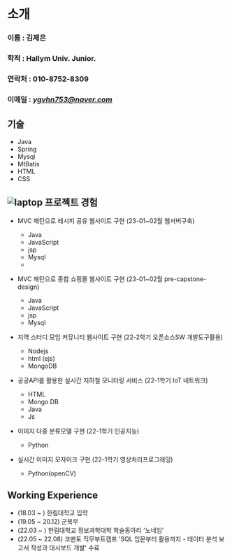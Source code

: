 # 소개

### 이름 : 김제은
### 학적 : Hallym Univ. Junior.
### 연락처 : 010-8752-8309
### 이메일 : *ygvhn753@naver.com*

## 기술
 - Java
 - Spring
 - Mysql
 - MtBatis
 - HTML
 - CSS
   

## ![laptop](https://github.com/jeeunKim/jeeunKim/assets/115774268/5fc48655-0884-416b-a312-9338ccfcc78c) 프로젝트 경험 
 
 - MVC 패턴으로 레시피 공유 웹사이트 구현 (23-01~02월 웹서버구축)
    - Java
    - JavaScript
    - jsp
    - Mysql
    - 
 - MVC 패턴으로 종합 쇼핑몰 웹사이트 구현 (23-01~02월 pre-capstone-design)
    - Java
    - JavaScript
    - jsp
    - Mysql 
     
 - 지역 스터디 모임 커뮤니티 웹사이트 구현 (22-2학기 오픈소스SW 개발도구활용)
    - Nodejs
    - html (ejs)
    - MongoDB
    
 - 공공API를 활용한 실시간 지하철 모니터링 서비스 (22-1학기 IoT 네트워크)
    - HTML
    - Mongo DB
    - Java
    - Js
    
 - 이미지 다중 분류모델 구현 (22-1학기 인공지능)
    - Python

- 실시간 이미지 모자이크 구현 (22-1학기 영상처리프로그래밍)
    - Python(openCV)
    

## Working Experience
 - (18.03 ~ ) 한림대학교 입학
 - (19.05 ~ 20.12) 군복무
 - (22.03 ~ ) 한림대학교 정보과학대학 학술동아리 '노네임'
 - (22.05 ~ 22.08) 코멘토 직무부트캠프 'SQL 입문부터 활용까지 - 데이터 분석 보고서 작성과 대시보드 개발' 수료


